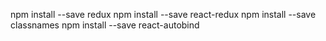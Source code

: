 npm install --save redux
npm install --save react-redux
npm install --save classnames
npm install --save react-autobind